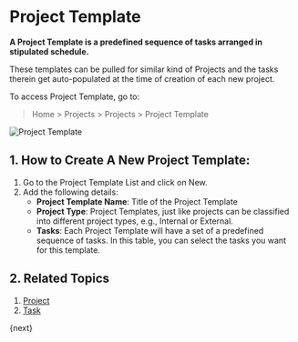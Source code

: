 <!-- add-breadcrumbs -->
# Project Template

**A Project Template is a predefined sequence of tasks arranged in stipulated schedule.**

These templates can be pulled for similar kind of Projects and the tasks therein get auto-populated at the time of creation of each new project.

To access Project Template, go to:

> Home > Projects > Projects > Project Template

<img class="screenshot" alt="Project Template" src="{{docs_base_url}}/assets/img/project/projects-project-template.png">

## 1. How to Create A New Project Template:

  1. Go to the Project Template List and click on New.
  2. Add the following details:
      * **Project Template Name**: Title of the Project Template
      * **Project Type**: Project Templates, just like projects can be classified into different project types, e.g., Internal or External.
      * **Tasks**: Each Project Template will have a set of a predefined sequence of tasks. In this table, you can select the tasks you want for this template.

## 2. Related Topics
  1. [Project](/docs/v12/user/manual/en/projects/project)
  2. [Task](/docs/v12/user/manual/en/projects/tasks)

{next}